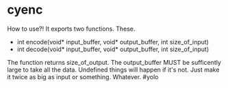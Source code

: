 # cyenc
How to use?! It exports two functions. These.

- int encode(void* input_buffer, void* output_buffer, int size_of_input)
- int decode(void* input_buffer, void* output_buffer, int size_of_input)

The function returns size_of_output.
The output_buffer MUST be sufficently large to take all the data. Undefined things will happen if it's not. Just make it twice as big as input or something. Whatever. #yolo
